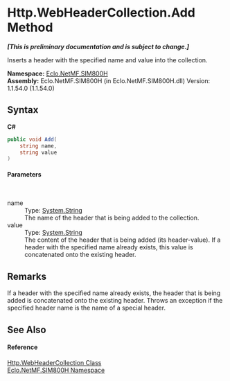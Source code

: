# Http.WebHeaderCollection.Add Method 
 _**\[This is preliminary documentation and is subject to change.\]**_

Inserts a header with the specified name and value into the collection.

**Namespace:**&nbsp;<a href="N_Eclo_NetMF_SIM800H">Eclo.NetMF.SIM800H</a><br />**Assembly:**&nbsp;Eclo.NetMF.SIM800H (in Eclo.NetMF.SIM800H.dll) Version: 1.1.54.0 (1.1.54.0)

## Syntax

**C#**<br />
``` C#
public void Add(
	string name,
	string value
)
```


#### Parameters
&nbsp;<dl><dt>name</dt><dd>Type: <a href="http://msdn2.microsoft.com/en-us/library/s1wwdcbf" target="_blank">System.String</a><br />The name of the header that is being added to the collection.</dd><dt>value</dt><dd>Type: <a href="http://msdn2.microsoft.com/en-us/library/s1wwdcbf" target="_blank">System.String</a><br />The content of the header that is being added (its header-value). If a header with the specified name already exists, this value is concatenated onto the existing header.</dd></dl>

## Remarks
If a header with the specified name already exists, the header that is being added is concatenated onto the existing header. 
Throws an exception if the specified header name is the name of a special header.


## See Also


#### Reference
<a href="T_Eclo_NetMF_SIM800H_Http_WebHeaderCollection">Http.WebHeaderCollection Class</a><br /><a href="N_Eclo_NetMF_SIM800H">Eclo.NetMF.SIM800H Namespace</a><br />